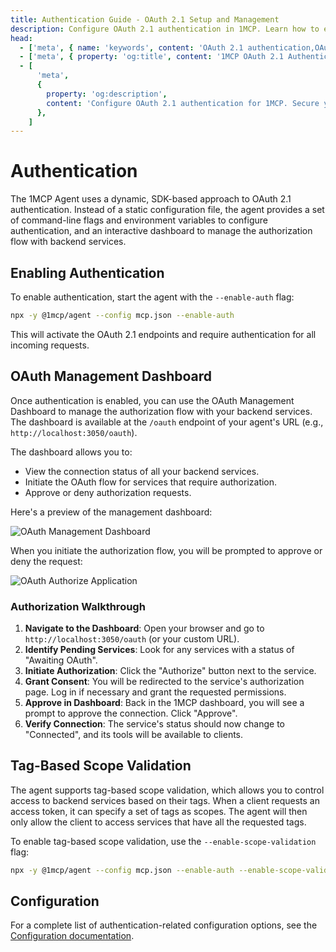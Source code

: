 ```yaml
---
title: Authentication Guide - OAuth 2.1 Setup and Management
description: Configure OAuth 2.1 authentication in 1MCP. Learn how to enable authentication, manage the OAuth dashboard, and secure your MCP servers.
head:
  - ['meta', { name: 'keywords', content: 'OAuth 2.1 authentication,OAuth setup,OAuth dashboard,security' }]
  - ['meta', { property: 'og:title', content: '1MCP OAuth 2.1 Authentication Guide' }]
  - [
      'meta',
      {
        property: 'og:description',
        content: 'Configure OAuth 2.1 authentication for 1MCP. Secure your MCP servers with industry-standard authentication.',
      },
    ]
---
```


# Authentication

The 1MCP Agent uses a dynamic, SDK-based approach to OAuth 2.1 authentication. Instead of a static configuration file, the agent provides a set of command-line flags and environment variables to configure authentication, and an interactive dashboard to manage the authorization flow with backend services.

## Enabling Authentication

To enable authentication, start the agent with the `--enable-auth` flag:

```bash
npx -y @1mcp/agent --config mcp.json --enable-auth
```

This will activate the OAuth 2.1 endpoints and require authentication for all incoming requests.

## OAuth Management Dashboard

Once authentication is enabled, you can use the OAuth Management Dashboard to manage the authorization flow with your backend services. The dashboard is available at the `/oauth` endpoint of your agent's URL (e.g., `http://localhost:3050/oauth`).

The dashboard allows you to:

- View the connection status of all your backend services.
- Initiate the OAuth flow for services that require authorization.
- Approve or deny authorization requests.

Here's a preview of the management dashboard:

![OAuth Management Dashboard](/images/auth-management.png)

When you initiate the authorization flow, you will be prompted to approve or deny the request:

![OAuth Authorize Application](/images/oauth-authorize-application.png)

### Authorization Walkthrough

1.  **Navigate to the Dashboard**: Open your browser and go to `http://localhost:3050/oauth` (or your custom URL).
2.  **Identify Pending Services**: Look for any services with a status of "Awaiting OAuth".
3.  **Initiate Authorization**: Click the "Authorize" button next to the service.
4.  **Grant Consent**: You will be redirected to the service's authorization page. Log in if necessary and grant the requested permissions.
5.  **Approve in Dashboard**: Back in the 1MCP dashboard, you will see a prompt to approve the connection. Click "Approve".
6.  **Verify Connection**: The service's status should now change to "Connected", and its tools will be available to clients.

## Tag-Based Scope Validation

The agent supports tag-based scope validation, which allows you to control access to backend services based on their tags. When a client requests an access token, it can specify a set of tags as scopes. The agent will then only allow the client to access services that have all the requested tags.

To enable tag-based scope validation, use the `--enable-scope-validation` flag:

```bash
npx -y @1mcp/agent --config mcp.json --enable-auth --enable-scope-validation
```

## Configuration

For a complete list of authentication-related configuration options, see the [Configuration documentation](/guide/essentials/configuration).
